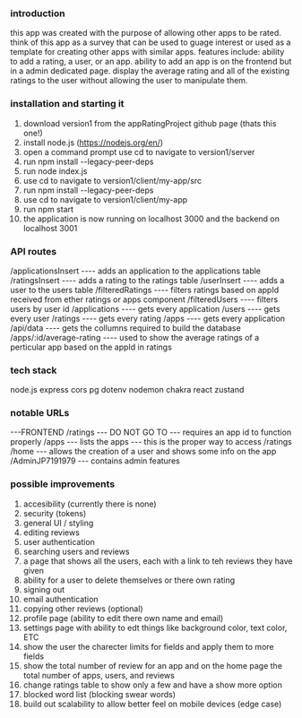 ### introduction
this app was created with the purpose of allowing other apps to be rated. think of this app as a survey that can be used to guage interest or used as a template for creating other apps with similar apps. 
features include: ability to add a rating, a user, or an app. ability to add an app is on the frontend but in a admin dedicated page. display the average rating and all of the existing ratings to the user without allowing the user to manipulate them.

### installation and starting it
1. download version1 from the appRatingProject github page (thats this one!)
2. install node.js (https://nodejs.org/en/)
3. open a command prompt use cd to navigate to version1/server
4. run npm install --legacy-peer-deps
5. run node index.js
6. use cd to navigate to version1/client/my-app/src
7. run npm install --legacy-peer-deps
8. use cd to navigate to version1/client/my-app
9. run npm start
10. the application is now running on localhost 3000 and the backend on localhost 3001

### API routes 
/applicationsInsert ---- adds an application to the applications table
/ratingsInsert ---- adds a rating to the ratings table
/userInsert ---- adds a user to the users table
/filteredRatings ---- filters ratings based on appId received from ether ratings or apps component
/filteredUsers ---- filters users by user id
/applications ---- gets every application
/users ---- gets every user
/ratings ---- gets every rating
/apps ---- gets every application
/api/data ---- gets the collumns required to build the database
/apps/:id/average-rating ---- used to show the average ratings of a perticular app based on the appId in ratings

### tech stack
node.js
express
cors
pg
dotenv
nodemon
chakra
react
zustand

### notable URLs
---FRONTEND
/ratings --- DO NOT GO TO --- requires an app id to function properly
/apps --- lists the apps --- this is the proper way to access /ratings
/home --- allows the creation of a user and shows some info on the app
/AdminJP7191979 --- contains admin features

### possible improvements
1. accesibility (currently there is none)
2. security (tokens)
3. general UI / styling
4. editing reviews
5. user authentication
6. searching users and reviews
7. a page that shows all the users, each with a link to teh reviews they have given
8. ability for a user to delete themselves or there own rating
9. signing out
10. email authentication
11. copying other reviews (optional)
12. profile page (ability to edit there own name and email)
13. settings page with ability to edt things like background color, text color, ETC
14. show the user the charecter limits for fields and apply them to more fields
15. show the total number of review for an app and on the home page the total number of apps, users, and reviews
16. change ratings table to show only a few and have a show more option
17. blocked word list (blocking swear words)
18. build out scalability to allow better feel on mobile devices (edge case)